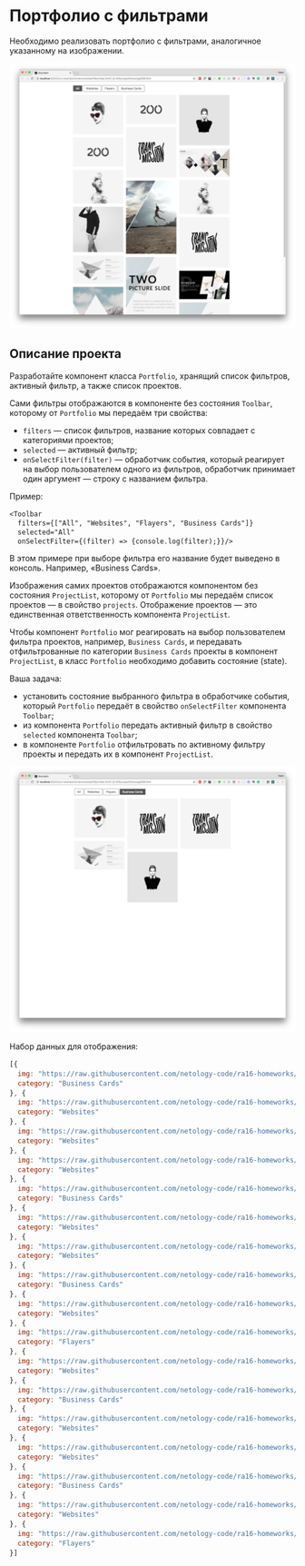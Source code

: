 Портфолио с фильтрами
===

Необходимо реализовать портфолио с фильтрами, аналогичное указанному на изображении.

![portfolio-all](./public/portfolio-all.png)

## Описание проекта

Разработайте компонент класса `Portfolio`, хранящий список фильтров, активный фильтр, а также список проектов.

Сами фильтры отображаются в компоненте без состояния `Toolbar`, которому от `Portfolio` мы передаём три свойства:
- `filters` — список фильтров, название которых совпадает с категориями проектов;
- `selected` — активный фильтр;
- `onSelectFilter(filter)` — обработчик события, который реагирует на выбор пользователем одного из фильтров, обработчик принимает один аргумент — строку с названием фильтра.

Пример:
```
<Toolbar
  filters={["All", "Websites", "Flayers", "Business Cards"]}
  selected="All"
  onSelectFilter={(filter) => {console.log(filter);}}/>
```

В этом примере при выборе фильтра его название будет выведено в консоль. Например, «Business Cards».

Изображения самих проектов отображаются компонентом без состояния `ProjectList`, которому от `Portfolio` мы передаём список проектов — в свойство `projects`. Отображение проектов — это единственная ответственность компонента `ProjectList`.

Чтобы компонент `Portfolio` мог реагировать на выбор пользователем фильтра проектов, например, `Business Cards`, и передавать отфильтрованные по категории `Business Cards` проекты в компонент `ProjectList`, в класс `Portfolio` необходимо добавить состояние (state).

Ваша задача:
- установить состояние выбранного фильтра в обработчике события, который `Portfolio` передаёт в свойство `onSelectFilter` компонента `Toolbar`;
- из компонента `Portfolio` передать активный фильтр в свойство `selected` компонента `Toolbar`;
- в компоненте `Portfolio` отфильтровать по активному фильтру проекты и передать их в компонент `ProjectList`.

![portfolio-cards.png](./public/portfolio-cards.png)

Набор данных для отображения:
```js
[{
  img: "https://raw.githubusercontent.com/netology-code/ra16-homeworks/master/events-state/filter/img/mon.jpg",
  category: "Business Cards"
}, {
  img: "https://raw.githubusercontent.com/netology-code/ra16-homeworks/master/events-state/filter/img/200.jpg",
  category: "Websites"
}, {
  img: "https://raw.githubusercontent.com/netology-code/ra16-homeworks/master/events-state/filter/img/emi_haze.jpg",
  category: "Websites"
}, {
  img: "https://raw.githubusercontent.com/netology-code/ra16-homeworks/master/events-state/filter/img/codystretch.jpg",
  category: "Websites"
}, {
  img: "https://raw.githubusercontent.com/netology-code/ra16-homeworks/master/events-state/filter/img/Triangle_003.jpg",
  category: "Business Cards"
}, {
  img: "https://raw.githubusercontent.com/netology-code/ra16-homeworks/master/events-state/filter/img/place200x290.png",
  category: "Websites"
}, {
  img: "https://raw.githubusercontent.com/netology-code/ra16-homeworks/master/events-state/filter/img/200.jpg",
  category: "Websites"
}, {
  img: "https://raw.githubusercontent.com/netology-code/ra16-homeworks/master/events-state/filter/img/transmission.jpg",
  category: "Business Cards"
}, {
  img: "https://raw.githubusercontent.com/netology-code/ra16-homeworks/master/events-state/filter/img/place200x290_1.png",
  category: "Websites"
}, {
  img: "https://raw.githubusercontent.com/netology-code/ra16-homeworks/master/events-state/filter/img/place200x290_2.png",
  category: "Flayers"
}, {
  img: "https://raw.githubusercontent.com/netology-code/ra16-homeworks/master/events-state/filter/img/the_ninetys_brand.jpg",
  category: "Websites"
}, {
  img: "https://raw.githubusercontent.com/netology-code/ra16-homeworks/master/events-state/filter/img/dia.jpg",
  category: "Business Cards"
}, {
  img: "https://raw.githubusercontent.com/netology-code/ra16-homeworks/master/events-state/filter/img/Triangle_350x197.jpg",
  category: "Websites"
}, {
  img: "https://raw.githubusercontent.com/netology-code/ra16-homeworks/master/events-state/filter/img/emi_haze.jpg",
  category: "Websites"
}, {
  img: "https://raw.githubusercontent.com/netology-code/ra16-homeworks/master/events-state/filter/img/transmission.jpg",
  category: "Business Cards"
}, {
  img: "https://raw.githubusercontent.com/netology-code/ra16-homeworks/master/events-state/filter/img/Triangle_350x197_1.jpg",
  category: "Websites"
}, {
  img: "https://raw.githubusercontent.com/netology-code/ra16-homeworks/master/events-state/filter/img/place200x290_3.png",
  category: "Flayers"
}]
```
